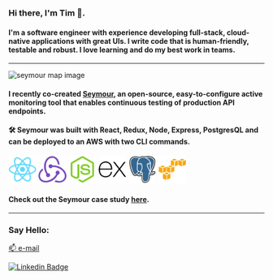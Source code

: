 ### Hi there, I'm Tim 👋.

#### I'm a software engineer with experience developing full-stack, cloud-native applications with great UIs. I write code that is human-friendly, testable and robust. I love learning and do my best work in teams.

---
<img src="https://github.com/seymour-active-monitoring/seymour-active-monitoring.github.io/blob/main/assets/images/seymour_ltblue_logoPNG.png" alt="seymour map image">

#### I recently co-created [Seymour](https://seymour-active-monitoring.github.io/), an open-source, easy-to-configure active monitoring tool that enables continuous testing of production API endpoints.

#### :hammer_and_wrench: Seymour was built with React, Redux, Node, Express, PostgresQL and can be deployed to an AWS with two CLI commands.

<div align="left">
  <img width="55" src="https://github.com/devicons/devicon/blob/master/icons/react/react-original.svg"/>
  <img width="55" src="https://github.com/devicons/devicon/blob/master/icons/redux/redux-original.svg"/>
  <img width="55" src="https://github.com/devicons/devicon/blob/master/icons/nodejs/nodejs-original.svg"/>
  <img width="55" src="https://github.com/devicons/devicon/blob/master/icons/express/express-original.svg"/>
  <img width="55" src="https://github.com/devicons/devicon/blob/master/icons/postgresql/postgresql-original.svg"/>
  <img width="55" src="https://github.com/devicons/devicon/blob/master/icons/amazonwebservices/amazonwebservices-original.svg"/>
</div>

#### Check out the Seymour case study [here](https://seymour-active-monitoring.github.io/case-study.html). 

---

### Say Hello:

<a target="_blank" href="mailto:tim@dronkers.dev">📫 e-mail</a>

[![Linkedin Badge](https://img.shields.io/badge/-timdronkers-blue?style=flat&logo=Linkedin&logoColor=white)](https://www.linkedin.com/in/timdronkers)



